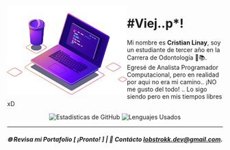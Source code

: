 ﻿<a href="https://lobstrokk.github.io/" target="_blank"><img align="left" alt="Laptop" width="280px" src="https://raw.githubusercontent.com/lobstrokk/dev.github.io/main/images/main-banner.svg"/></a>

#  #Viej..p*!

Mi nombre es **Cristian Linay**, soy un estudiante de tercer año en la Carrera de  Odontología 🦷📚.
Egresé de Analista Programador Computacional, pero en realidad por aqui no era mi camino.. ¡NO me gusto del todo! .. 
Lo sigo siendo pero en mis tiempos libres xD

<p align="center">
  <img alt="Estadísticas de GitHub" height="190px" src="https://github-readme-stats.vercel.app/api?username=lobstrokk&show_icons=true&theme=jolly&line_height=27&count_private=true"/>
  <img alt="Lenguajes Usados" height="190px" src="https://github-readme-stats.vercel.app/api/top-langs/?username=lobstrokk&langs_count=8&exclude_repo=eight-queens-game-web,arhcoder-portfolio,BASE-Hackathon-2022,github-readme-stats&theme=jolly&layout=compact"/>
</p>

___
##### <p align="center">🌐 Revisa mi Portafolio [ ¡Pronto! ]  |   📧   Contácto [lobstrokk.dev@gmail.com](mailto:lobstrokk.dev@gmail.com).
<p>  


